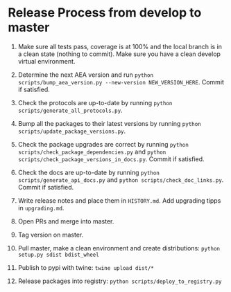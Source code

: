 
# Release Process from develop to master

1. Make sure all tests pass, coverage is at 100% and the local branch is in a clean state (nothing to commit). Make sure you have a clean develop virtual environment.

2. Determine the next AEA version and run `python scripts/bump_aea_version.py --new-version NEW_VERSION_HERE`. Commit if satisfied.

3. Check the protocols are up-to-date by running `python scripts/generate_all_protocols.py`.

4. Bump all the packages to their latest versions by running `python scripts/update_package_versions.py`.

5. Check the package upgrades are correct by running `python scripts/check_package_dependencies.py` and `python scripts/check_package_versions_in_docs.py`. Commit if satisfied.

6. Check the docs are up-to-date by running `python scripts/generate_api_docs.py` and `python scripts/check_doc_links.py`. Commit if satisfied.

7. Write release notes and place them in `HISTORY.md`. Add upgrading tipps in `upgrading.md`.

8. Open PRs and merge into master.

9. Tag version on master.

10. Pull master, make a clean environment and create distributions: `python setup.py sdist bdist_wheel`

11. Publish to pypi with twine: `twine upload dist/*`

12. Release packages into registry: `python scripts/deploy_to_registry.py`

